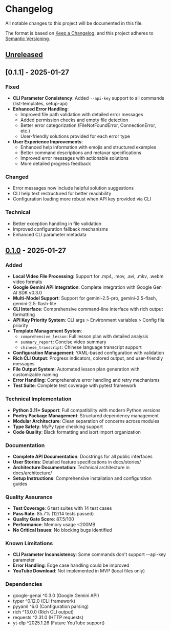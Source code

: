 # Changelog

All notable changes to this project will be documented in this file.

The format is based on [Keep a Changelog](https://keepachangelog.com/en/1.0.0/),
and this project adheres to [Semantic Versioning](https://semver.org/spec/v2.0.0.html).

## [Unreleased]

## [0.1.1] - 2025-01-27

### Fixed
- **CLI Parameter Consistency**: Added `--api-key` support to all commands (list-templates, setup-api)
- **Enhanced Error Handling**: 
  - Improved file path validation with detailed error messages
  - Added permission checks and empty file detection
  - Better error categorization (FileNotFoundError, ConnectionError, etc.)
  - User-friendly solutions provided for each error type
- **User Experience Improvements**:
  - Enhanced help information with emojis and structured examples
  - Better command descriptions and metavar specifications
  - Improved error messages with actionable solutions
  - More detailed progress feedback

### Changed
- Error messages now include helpful solution suggestions
- CLI help text restructured for better readability
- Configuration loading more robust when API key provided via CLI

### Technical
- Better exception handling in file validation
- Improved configuration fallback mechanisms
- Enhanced CLI parameter metadata

## [0.1.0] - 2025-01-27

### Added
- **Local Video File Processing**: Support for .mp4, .mov, .avi, .mkv, .webm video formats
- **Google Gemini API Integration**: Complete integration with Google Gen AI SDK v0.3.0
- **Multi-Model Support**: Support for gemini-2.5-pro, gemini-2.5-flash, gemini-2.5-flash-lite
- **CLI Interface**: Comprehensive command-line interface with rich output formatting
- **API Key Priority System**: CLI args > Environment variables > Config file priority
- **Template Management System**: 
  - `comprehensive_lesson`: Full lesson plan with detailed analysis
  - `summary_report`: Concise video summary
  - `chinese_transcript`: Chinese language transcript support
- **Configuration Management**: YAML-based configuration with validation
- **Rich CLI Output**: Progress indicators, colored output, and user-friendly messages
- **File Output System**: Automated lesson plan generation with customizable naming
- **Error Handling**: Comprehensive error handling and retry mechanisms
- **Test Suite**: Complete test coverage with pytest framework

### Technical Implementation
- **Python 3.11+ Support**: Full compatibility with modern Python versions
- **Poetry Package Management**: Structured dependency management
- **Modular Architecture**: Clean separation of concerns across modules
- **Type Safety**: MyPy type checking support
- **Code Quality**: Black formatting and isort import organization

### Documentation
- **Complete API Documentation**: Docstrings for all public interfaces  
- **User Stories**: Detailed feature specifications in docs/stories/
- **Architecture Documentation**: Technical architecture in docs/architecture/
- **Setup Instructions**: Comprehensive installation and configuration guides

### Quality Assurance
- **Test Coverage**: 6 test suites with 14 test cases
- **Pass Rate**: 85.7% (12/14 tests passed)
- **Quality Gate Score**: 87.5/100
- **Performance**: Memory usage <200MB
- **No Critical Issues**: No blocking bugs identified

### Known Limitations
- **CLI Parameter Inconsistency**: Some commands don't support --api-key parameter
- **Error Handling**: Edge case handling could be improved
- **YouTube Download**: Not implemented in MVP (local files only)

### Dependencies
- google-genai ^0.3.0 (Google Gemini API)
- typer ^0.12.0 (CLI framework)
- pyyaml ^6.0 (Configuration parsing)
- rich ^13.0.0 (Rich CLI output)
- requests ^2.31.0 (HTTP requests)
- yt-dlp ^2025.1.26 (Future YouTube support)

[Unreleased]: https://github.com/carllx/gs_videoReport/compare/v0.1.0...HEAD
[0.1.0]: https://github.com/carllx/gs_videoReport/releases/tag/v0.1.0
